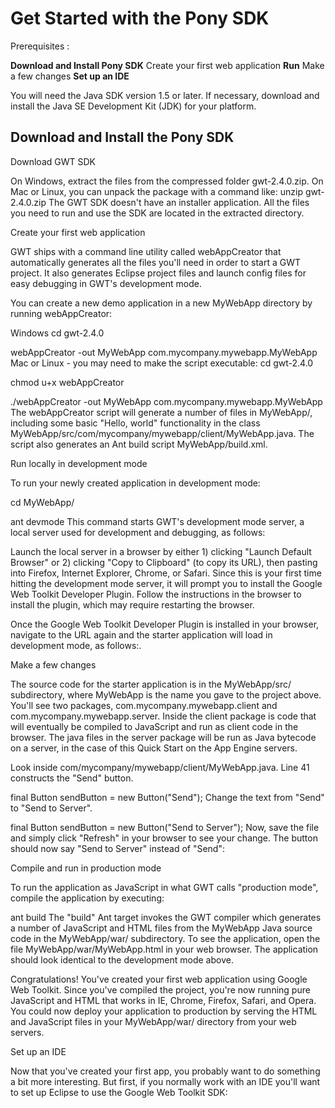 # Get Started with the Pony SDK #

Prerequisites :

**Download and Install Pony SDK** Create your first web application
**Run** Make a few changes
**Set up an IDE**

You will need the Java SDK version 1.5 or later. If necessary, download and install the Java SE Development Kit (JDK) for your platform.

## Download and Install the Pony SDK ##

Download GWT SDK

On Windows, extract the files from the compressed folder gwt-2.4.0.zip. On Mac or Linux, you can unpack the package with a command like:
unzip gwt-2.4.0.zip
The GWT SDK doesn't have an installer application. All the files you need to run and use the SDK are located in the extracted directory.

Create your first web application

GWT ships with a command line utility called webAppCreator that automatically generates all the files you'll need in order to start a GWT project. It also generates Eclipse project files and launch config files for easy debugging in GWT's development mode.

You can create a new demo application in a new MyWebApp directory by running webAppCreator:

Windows
cd gwt-2.4.0

webAppCreator -out MyWebApp com.mycompany.mywebapp.MyWebApp
Mac or Linux - you may need to make the script executable:
cd gwt-2.4.0

chmod u+x webAppCreator

./webAppCreator -out MyWebApp com.mycompany.mywebapp.MyWebApp
The webAppCreator script will generate a number of files in MyWebApp/, including some basic "Hello, world" functionality in the class MyWebApp/src/com/mycompany/mywebapp/client/MyWebApp.java. The script also generates an Ant build script MyWebApp/build.xml.

Run locally in development mode

To run your newly created application in development mode:

cd MyWebApp/

ant devmode
This command starts GWT's development mode server, a local server used for development and debugging, as follows:


Launch the local server in a browser by either 1) clicking "Launch Default Browser" or 2) clicking "Copy to Clipboard" (to copy its URL), then pasting into Firefox, Internet Explorer, Chrome, or Safari. Since this is your first time hitting the development mode server, it will prompt you to install the Google Web Toolkit Developer Plugin. Follow the instructions in the browser to install the plugin, which may require restarting the browser.

Once the Google Web Toolkit Developer Plugin is installed in your browser, navigate to the URL again and the starter application will load in development mode, as follows:.


Make a few changes

The source code for the starter application is in the MyWebApp/src/ subdirectory, where MyWebApp is the name you gave to the project above. You'll see two packages, com.mycompany.mywebapp.client and com.mycompany.mywebapp.server. Inside the client package is code that will eventually be compiled to JavaScript and run as client code in the browser. The java files in the server package will be run as Java bytecode on a server, in the case of this Quick Start on the App Engine servers.

Look inside com/mycompany/mywebapp/client/MyWebApp.java. Line 41 constructs the "Send" button.

final Button sendButton = new Button("Send");
Change the text from "Send" to "Send to Server".

final Button sendButton = new Button("Send to Server");
Now, save the file and simply click "Refresh" in your browser to see your change. The button should now say "Send to Server" instead of "Send":

Compile and run in production mode

To run the application as JavaScript in what GWT calls "production mode", compile the application by executing:

ant build
The "build" Ant target invokes the GWT compiler which generates a number of JavaScript and HTML files from the MyWebApp Java source code in the MyWebApp/war/ subdirectory. To see the application, open the file MyWebApp/war/MyWebApp.html in your web browser. The application should look identical to the development mode above.

Congratulations! You've created your first web application using Google Web Toolkit. Since you've compiled the project, you're now running pure JavaScript and HTML that works in IE, Chrome, Firefox, Safari, and Opera. You could now deploy your application to production by serving the HTML and JavaScript files in your MyWebApp/war/ directory from your web servers.

Set up an IDE

Now that you've created your first app, you probably want to do something a bit more interesting. But first, if you normally work with an IDE you'll want to set up Eclipse to use the Google Web Toolkit SDK: